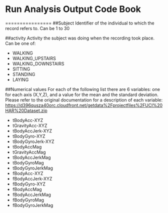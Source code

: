 # Run Analysis Output Code Book
================
##Subject
Identifier of the individual to which the record refers to. Can be 1 to 30

##activity
Activity the subject was doing when the recording took place. Can be one of:
* WALKING
* WALKING_UPSTAIRS
* WALKING_DOWNSTAIRS
* SITTING
* STANDING
* LAYING

##Numerical values
For each of the following list there are 6 variables: one for each axis (X,Y,Z), and a value for the mean and the standard deviation. 
Please refer to the original documentation for a description of each variable: https://d396qusza40orc.cloudfront.net/getdata%2Fprojectfiles%2FUCI%20HAR%20Dataset.zip 
* tBodyAcc-XYZ
* tGravityAcc-XYZ
* tBodyAccJerk-XYZ
* tBodyGyro-XYZ
* tBodyGyroJerk-XYZ
* tBodyAccMag
* tGravityAccMag
* tBodyAccJerkMag
* tBodyGyroMag
* tBodyGyroJerkMag
* fBodyAcc-XYZ
* fBodyAccJerk-XYZ
* fBodyGyro-XYZ
* fBodyAccMag
* fBodyAccJerkMag
* fBodyGyroMag
* fBodyGyroJerkMag
